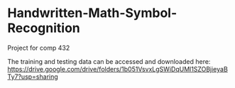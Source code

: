 # Handwritten-Math-Symbol-Recognition
Project for comp 432

The training and testing data can be accessed and downloaded here: https://drive.google.com/drive/folders/1b051VsvxLgSWiDqUMl1SZOBjieyaBTy7?usp=sharing
